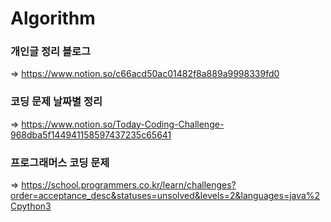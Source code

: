 # Algorithm
 
### 개인글 정리 블로그  
 => https://www.notion.so/c66acd50ac01482f8a889a9998339fd0
 <br>
### 코딩 문제 날짜별 정리
 => https://www.notion.so/Today-Coding-Challenge-968dba5f144941158597437235c65641
 <br>
### 프로그래머스 코딩 문제
 => https://school.programmers.co.kr/learn/challenges?order=acceptance_desc&statuses=unsolved&levels=2&languages=java%2Cpython3
<br>
